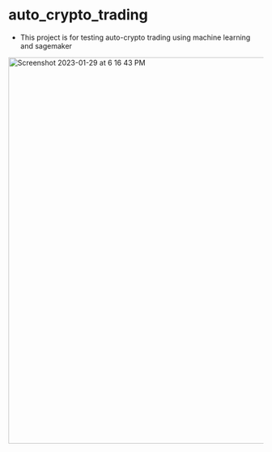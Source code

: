 # auto_crypto_trading
- This project is for testing auto-crypto trading using machine learning and sagemaker

<img width="763" alt="Screenshot 2023-01-29 at 6 16 43 PM" src="https://user-images.githubusercontent.com/43153661/215317790-db1f07b9-a4db-4b55-819d-51452f11db5e.png">